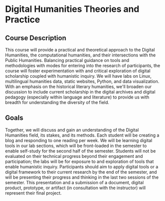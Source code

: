 # Digital Humanities Theories and Practice

## Course Description

This course will provide a practical and theoretical approach to the Digital Humanities, the computational humanities, and their intersections with the Public Humanities. Balancing practical guidance on tools and methodologies with modes for entering into the research of participants, the course will foster experimentation with and critical exploration of digital scholarship coupled with humanistic inquiry. We will have labs on Linux, multilingual humanities data, static websites, Python, and data visualization. With an emphasis on the historical literary humanities, we'll broaden our discussion to include current scholarship in the digital archives and digital pedagogy (especially within language and literature) to provide us with breadth for understanding the diversity of the field.

## Goals
Together, we will discuss and gain an understanding of the Digital Humanities field, its stakes, and its methods. Each student will be creating a blog and responding to one reading per week. We will be learning digital tools in our lab sections, which will be front-loaded in the semester to enable self-study for the second half of the semester. Students will not be evaluated on their technical progress beyond their engagement and participation; the labs will be for exposure to and exploration of tools that enable humanistic inquiry. Participants should aim to apply digital tools or a digital framework to their current research by the end of the semester, and will be presenting their progress and thinking in the last two sessions of the semester. This presentation and a submission of a document, digital product, prototype, or artifact (in consultation with the instructor) will represent their final project.
